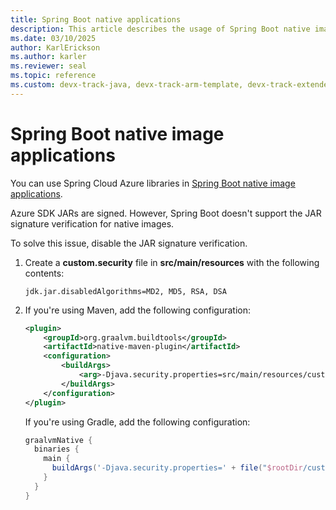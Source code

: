 ```yaml
---
title: Spring Boot native applications
description: This article describes the usage of Spring Boot native image applications with Spring Cloud Azure libraries
ms.date: 03/10/2025
author: KarlErickson
ms.author: karler
ms.reviewer: seal
ms.topic: reference
ms.custom: devx-track-java, devx-track-arm-template, devx-track-extended-java
---
```


# Spring Boot native image applications

You can use Spring Cloud Azure libraries in [Spring Boot native image applications](https://docs.spring.io/spring-boot/reference/packaging/native-image/introducing-graalvm-native-images.html).

Azure SDK JARs are signed. However, Spring Boot doesn't support the JAR signature verification for native images. 

To solve this issue, disable the JAR signature verification.

1. Create a **custom.security** file in **src/main/resources** with the following contents:

   ```
   jdk.jar.disabledAlgorithms=MD2, MD5, RSA, DSA
   ```

1. If you're using Maven, add the following configuration:

   ```xml
   <plugin>
       <groupId>org.graalvm.buildtools</groupId>
       <artifactId>native-maven-plugin</artifactId>
       <configuration>
           <buildArgs>
               <arg>-Djava.security.properties=src/main/resources/custom.security</arg>
           </buildArgs>
       </configuration>
   </plugin>
   ```

   If you're using Gradle, add the following configuration:

   ```groovy
   graalvmNative {
     binaries {
       main {
         buildArgs('-Djava.security.properties=' + file("$rootDir/custom.security").absolutePath)
       }
     }
   }
   ```
   